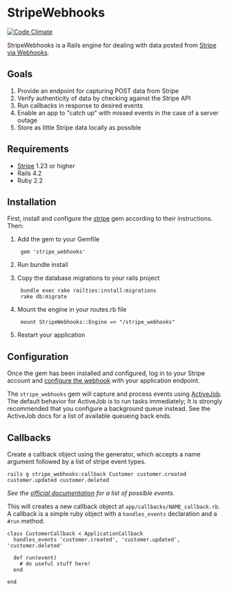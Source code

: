 # StripeWebhooks

[![Code Climate](https://codeclimate.com/github/westlakedesign/stripe_webhooks/badges/gpa.svg)](https://codeclimate.com/github/westlakedesign/stripe_webhooks)

StripeWebhooks is a Rails engine for dealing with data posted from [Stripe via Webhooks](https://stripe.com/docs/webhooks).

## Goals

1. Provide an endpoint for capturing POST data from Stripe
2. Verify authenticity of data by checking against the Stripe API
3. Run callbacks in response to desired events
4. Enable an app to "catch up" with missed events in the case of a server outage
5. Store as little Stripe data locally as possible

## Requirements

- [Stripe](https://rubygems.org/gems/stripe) 1.23 or higher
- Rails 4.2
- Ruby 2.2

## Installation

First, install and configure the [stripe](https://rubygems.org/gems/stripe) gem according to their instructions. Then:

1. Add the gem to your Gemfile

        gem 'stripe_webhooks'

2. Run bundle install
3. Copy the database migrations to your rails project

        bundle exec rake railties:install:migrations
        rake db:migrate

4. Mount the engine in your routes.rb file

        mount StripeWebhooks::Engine => "/stripe_webhooks"

5. Restart your application

## Configuration

Once the gem has been installed and configured, log in to your Stripe account and [configure the webhook](https://stripe.com/docs/webhooks#configuring-your-webhook-settings) with your application endpoint.

The `stripe_webhooks` gem will capture and process events using [ActiveJob](http://guides.rubyonrails.org/active_job_basics.html). The default behavior for ActiveJob is to run tasks immediately; It is strongly recommended that you configure a background queue instead. See the ActiveJob docs for a list of available queueing back ends.

## Callbacks

Create a callback object using the generator, which accepts a name argument followed by a list of stripe event types.

    rails g stripe_webhooks:callback Customer customer.created customer.updated customer.deleted

*See the [official documentation](https://stripe.com/docs/api/ruby#event_types) for a list of possible events.*

This will creates a new callback object at `app/callbacks/NAME_callback.rb`. A callback is a simple ruby object with a `handles_events` declaration and a `#run` method.

    class CustomerCallback < ApplicationCallback
      handles_events 'customer.created', 'customer.updated', 'customer.deleted'

      def run(event)
        # do useful stuff here!
      end

    end
